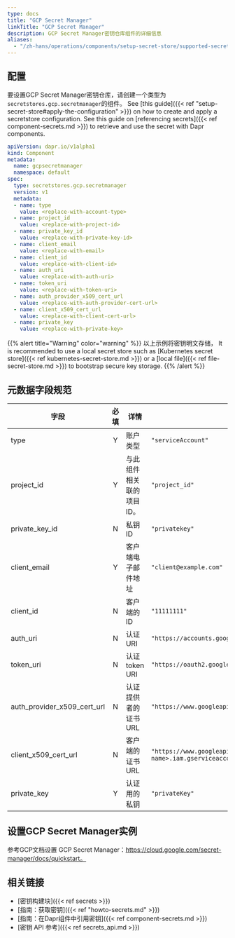 ```yaml
---
type: docs
title: "GCP Secret Manager"
linkTitle: "GCP Secret Manager"
description: GCP Secret Manager密钥仓库组件的详细信息
aliases:
  - "/zh-hans/operations/components/setup-secret-store/supported-secret-stores/gcp-secret-manager/"
---
```


## 配置

要设置GCP Secret Manager密钥仓库，请创建一个类型为`secretstores.gcp.secretmanager`的组件。 See [this guide]({{< ref "setup-secret-store#apply-the-configuration" >}}) on how to create and apply a secretstore configuration. See this guide on [referencing secrets]({{< ref component-secrets.md >}}) to retrieve and use the secret with Dapr components.

```yaml
apiVersion: dapr.io/v1alpha1
kind: Component
metadata:
  name: gcpsecretmanager
  namespace: default
spec:
  type: secretstores.gcp.secretmanager
  version: v1
  metadata:
  - name: type
    value: <replace-with-account-type>
  - name: project_id
    value: <replace-with-project-id>
  - name: private_key_id
    value: <replace-with-private-key-id>
  - name: client_email
    value: <replace-with-email>
  - name: client_id
    value: <replace-with-client-id>
  - name: auth_uri
    value: <replace-with-auth-uri>
  - name: token_uri
    value: <replace-with-token-uri>
  - name: auth_provider_x509_cert_url
    value: <replace-with-auth-provider-cert-url>
  - name: client_x509_cert_url
    value: <replace-with-client-cert-url>
  - name: private_key
    value: <replace-with-private-key>
```

{{% alert title="Warning" color="warning" %}}
以上示例将密钥明文存储， It is recommended to use a local secret store such as [Kubernetes secret store]({{< ref kubernetes-secret-store.md >}}) or a [local file]({{< ref file-secret-store.md >}}) to bootstrap secure key storage.
{{% /alert %}}

## 元数据字段规范

| 字段                              | 必填 | 详情             | 示例                                                                                                 |
| ------------------------------- |:--:| -------------- | -------------------------------------------------------------------------------------------------- |
| type                            | Y  | 账户类型           | `"serviceAccount"`                                                                                 |
| project_id                      | Y  | 与此组件相关联的项目 ID。 | `"project_id"`                                                                                     |
| private_key_id                | N  | 私钥ID           | `"privatekey"`                                                                                     |
| client_email                    | Y  | 客户端电子邮件地址      | `"client@example.com"`                                                                             |
| client_id                       | N  | 客户端的 ID        | `"11111111"`                                                                                       |
| auth_uri                        | N  | 认证URI          | `"https://accounts.google.com/o/oauth2/auth"`                                                      |
| token_uri                       | N  | 认证token URI    | `"https://oauth2.googleapis.com/token"`                                                            |
| auth_provider_x509_cert_url | N  | 认证提供者的证书URL    | `"https://www.googleapis.com/oauth2/v1/certs"`                                                     |
| client_x509_cert_url          | N  | 客户端的证书 URL     | `"https://www.googleapis.com/robot/v1/metadata/x509/<project-name>.iam.gserviceaccount.com"` |
| private_key                     | Y  | 认证用的私钥         | `"privateKey"`                                                                                     |

## 设置GCP Secret Manager实例

参考GCP文档设置 GCP Secret Manager：https://cloud.google.com/secret-manager/docs/quickstart。

## 相关链接
- [密钥构建块]({{< ref secrets >}})
- [指南：获取密钥]({{< ref "howto-secrets.md" >}})
- [指南：在Dapr组件中引用密钥]({{< ref component-secrets.md >}})
- [密钥 API 参考]({{< ref secrets_api.md >}})
